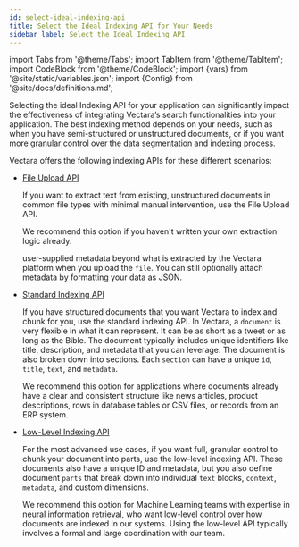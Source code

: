 ```yaml
---
id: select-ideal-indexing-api
title: Select the Ideal Indexing API for Your Needs
sidebar_label: Select the Ideal Indexing API
---
```


import Tabs from '@theme/Tabs';
import TabItem from '@theme/TabItem';
import CodeBlock from '@theme/CodeBlock';
import {vars} from '@site/static/variables.json';
import {Config} from '@site/docs/definitions.md';

Selecting the ideal Indexing API for your application can significantly impact 
the effectiveness of integrating Vectara’s search functionalities into your 
application. The best indexing method depends on your needs, such as when you 
have semi-structured or unstructured documents, or if you want more granular 
control over the data segmentation and indexing process.

Vectara offers the following indexing APIs for these different scenarios:


* [File Upload API](/docs/api-reference/indexing-apis/file-upload/file-upload)

  If you want to extract text from existing, unstructured documents in common 
  file types with minimal manual intervention, use the File Upload API.

  We recommend this option if you haven't written your own extraction logic 
  already.  

  user-supplied metadata beyond what is extracted by the Vectara platform when 
  you upload the `file`. You can still optionally attach metadata by formatting 
  your data as JSON.


* [Standard Indexing API](/docs/api-reference/indexing-apis/indexing)
  
  If you have structured documents that you want Vectara to index and chunk 
  for you, use the standard indexing API. In Vectara, a `document` is very 
  flexible in what it can represent. It can be as short as a tweet or as long 
  as the Bible. The document typically includes 
  unique identifiers like title, description, and metadata that you can 
  leverage. The document is also broken down into sections. Each `section` can 
  have a unique `id`, `title`, `text`, and `metadata`.

  We recommend this option for applications where documents already have a 
  clear and consistent structure like news articles, product descriptions, 
  rows in database tables or CSV files, or records from an ERP system.


* [Low-Level Indexing API](/docs/api-reference/indexing-apis/core_indexing)

  For the most advanced use cases, if you want full, granular control to chunk 
  your document into parts, use the low-level indexing API. These documents also 
  have a unique ID and metadata, but you also define document `parts` that 
  break down into individual `text` blocks, `context`, `metadata`, and custom 
  dimensions. 

  We recommend this option for Machine Learning teams with expertise in neural
  information retrieval, who want low-level control over how documents are 
  indexed in our systems. Using the low-level API typically involves a formal 
  and large coordination with our team.
  
